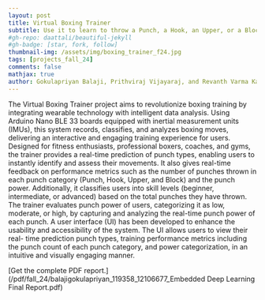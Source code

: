 ```yaml
---
layout: post
title: Virtual Boxing Trainer
subtitle: Use it to learn to throw a Punch, a Hook, an Upper, or a Block!
#gh-repo: daattali/beautiful-jekyll
#gh-badge: [star, fork, follow]
thumbnail-img: /assets/img/boxing_trainer_f24.jpg
tags: [projects_fall_24]
comments: false
mathjax: true
author: Gokulapriyan Balaji, Prithviraj Vijayaraj, and Revanth Varma Kantheti
---
```


The Virtual Boxing Trainer project aims to revolutionize boxing training by integrating wearable
technology with intelligent data analysis. Using Arduino Nano BLE 33 boards equipped with inertial
measurement units (IMUs), this system records, classifies, and analyzes boxing moves, delivering an
interactive and engaging training experience for users. Designed for fitness enthusiasts, professional boxers,
coaches, and gyms, the trainer provides a real-time prediction of punch types, enabling users to instantly
identify and assess their movements. It also gives real-time feedback on performance metrics such as the
number of punches thrown in each punch category (Punch, Hook, Upper, and Block) and the punch power.
Additionally, it classifies users into skill levels (beginner, intermediate, or advanced) based on the total
punches they have thrown. The trainer evaluates punch power of users, categorizing it as low, moderate, or
high, by capturing and analyzing the real-time punch power of each punch. A user interface (UI) has been
developed to enhance the usability and accessibility of the system. The UI allows users to view their real-
time prediction punch types, training performance metrics including the punch count of each punch
category, and power categorization, in an intuitive and visually engaging manner.  

[Get the complete PDF report.](/pdf/fall_24/balajigokulapriyan_119358_12106677_Embedded Deep Learning Final Report.pdf)

